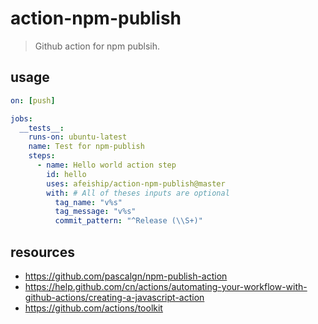 # action-npm-publish
> Github action for npm publsih.

## usage
```yml
on: [push]

jobs:
  __tests__:
    runs-on: ubuntu-latest
    name: Test for npm-publish
    steps:
      - name: Hello world action step
        id: hello
        uses: afeiship/action-npm-publish@master
        with: # All of theses inputs are optional
          tag_name: "v%s"
          tag_message: "v%s"
          commit_pattern: "^Release (\\S+)"
```

## resources
- https://github.com/pascalgn/npm-publish-action
- https://help.github.com/cn/actions/automating-your-workflow-with-github-actions/creating-a-javascript-action
- https://github.com/actions/toolkit
